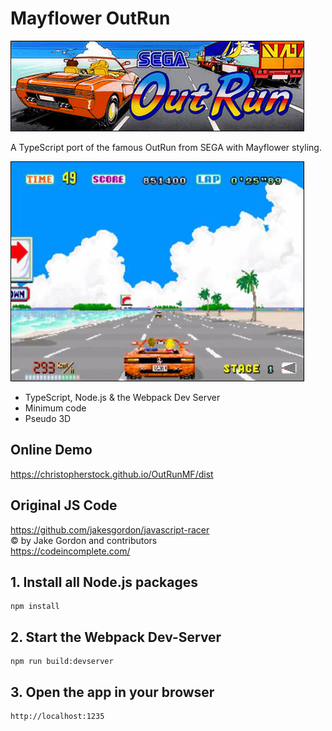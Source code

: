 # Mayflower OutRun

![OutRun TS](https://github.com/christopherstock/OutRunMF/raw/master/dist/res/image/promo/title.png)

A TypeScript port of the famous OutRun from SEGA with Mayflower styling.

![OutRun TS](https://github.com/christopherstock/OutRunMF/raw/master/dist/res/image/promo/screen0.png)

- TypeScript, Node.js &amp; the Webpack Dev Server
- Minimum code
- Pseudo 3D

## Online Demo
https://christopherstock.github.io/OutRunMF/dist

## Original JS Code
https://github.com/jakesgordon/javascript-racer<br>
&copy; by Jake Gordon and contributors<br>
https://codeincomplete.com/

## 1. Install all Node.js packages
```
npm install
```

## 2. Start the Webpack Dev-Server
```
npm run build:devserver
```

## 3. Open the app in your browser
```
http://localhost:1235
```
